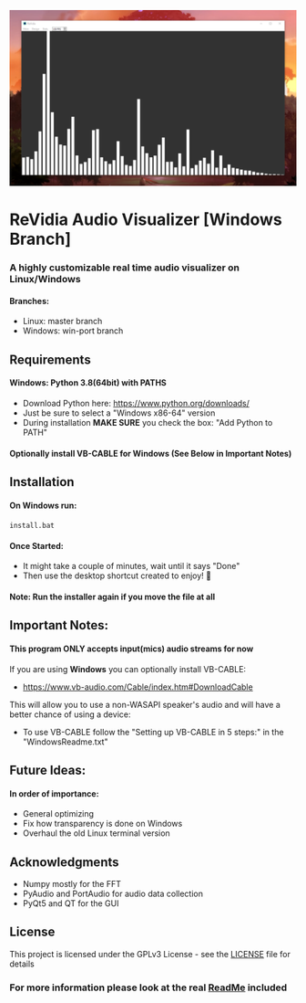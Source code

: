 ![Preview](Preview.png)
# ReVidia Audio Visualizer [Windows Branch]
### A highly customizable real time audio visualizer on Linux/Windows
#### Branches:
- Linux: master branch
- Windows: win-port branch 
## Requirements
#### Windows: Python 3.8(64bit) with PATHS
- Download Python here: https://www.python.org/downloads/
- Just be sure to select a "Windows x86-64" version
- During installation **MAKE SURE** you check the box: "Add Python to PATH"

#### Optionally install VB-CABLE for Windows (See Below in Important Notes)

## Installation
#### On Windows run:
```
install.bat
```
#### Once Started:
- It might take a couple of minutes, wait until it says "Done"
- Then use the desktop shortcut created to enjoy! 🎉
#### Note: Run the installer again if you move the file at all

## Important Notes:
#### This program ONLY accepts input(mics) audio streams for now

If you are using **Windows** you can optionally install VB-CABLE:
- https://www.vb-audio.com/Cable/index.htm#DownloadCable  

This will allow you to use a non-WASAPI speaker's audio and will have a better chance of using a device:
- To use VB-CABLE follow the "Setting up VB-CABLE in 5 steps:" in the "WindowsReadme.txt"
  
## Future Ideas:
#### In order of importance:
- General optimizing
- Fix how transparency is done on Windows
- Overhaul the old Linux terminal version

## Acknowledgments
- Numpy mostly for the FFT
- PyAudio and PortAudio for audio data collection
- PyQt5 and QT for the GUI

 ## License
This project is licensed under the GPLv3 License - see the [LICENSE](/LICENSE.txt) file for details

### For more information please look at the real [ReadMe](/WinReadMe.txt) included
